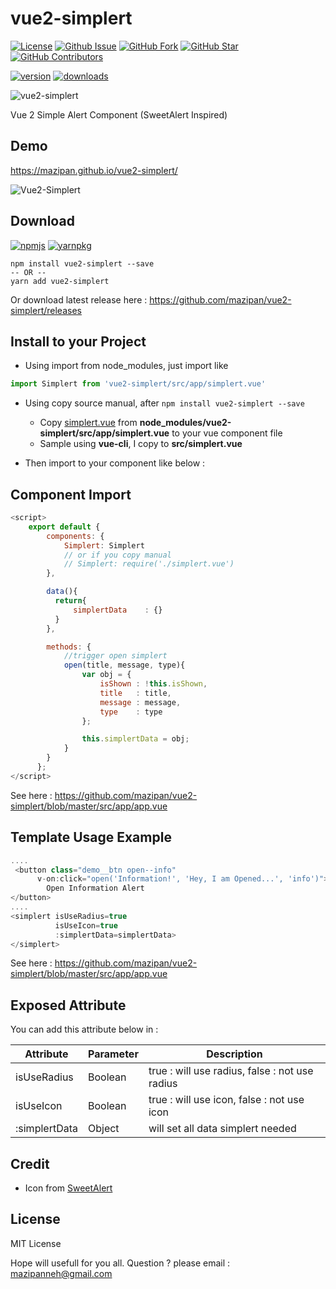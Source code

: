 # vue2-simplert

[![License](https://img.shields.io/github/license/mazipan/vue2-simplert.svg?maxAge=3600)](https://github.com/mazipan/vue2-simplert) 
[![Github Issue](https://img.shields.io/github/issues/mazipan/vue2-simplert.svg?maxAge=3600)](https://github.com/mazipan/vue2-simplert/issues) 
[![GitHub Fork](https://img.shields.io/github/forks/mazipan/vue2-simplert.svg?maxAge=3600)](https://github.com/mazipan/vue2-simplert/network) 
[![GitHub Star](https://img.shields.io/github/stars/mazipan/vue2-simplert.svg?maxAge=3600)](https://github.com/mazipan/vue2-simplert/stargazers) 
[![GitHub Contributors](https://img.shields.io/github/contributors/mazipan/vue2-simplert.svg?maxAge=3600)](https://github.com/mazipan/vue2-simplert/network/members) 

[![version](https://img.shields.io/npm/v/vue2-simplert.svg?maxAge=3600)](https://www.npmjs.com/package/vue2-simplert)
[![downloads](https://img.shields.io/npm/dt/vue2-simplert.svg?maxAge=3600)](https://www.npmjs.com/package/vue2-simplert) 

![vue2-simplert](https://mazipan.github.io/vue2-simplert/images/vue2-simplert-logo.png)

Vue 2 Simple Alert Component (SweetAlert Inspired)


## Demo
https://mazipan.github.io/vue2-simplert/

![Vue2-Simplert](https://raw.githubusercontent.com/mazipan/vue2-simplert/master/screenshoot.PNG)

## Download
[![npmjs](https://img.shields.io/badge/download-npmjs-red.svg?maxAge=3600)](https://www.npmjs.com/package/vue2-simplert) 
[![yarnpkg](https://img.shields.io/badge/download-yarn-blue.svg?maxAge=3600)](https://yarnpkg.com/en/package/vue2-simplert)
```
npm install vue2-simplert --save
-- OR --
yarn add vue2-simplert
```
Or download latest release here : https://github.com/mazipan/vue2-simplert/releases

## Install to your Project

+ Using import from node_modules, just import like
```javascript
import Simplert from 'vue2-simplert/src/app/simplert.vue'
```

+ Using copy source manual, after `npm install vue2-simplert --save`

    - Copy [simplert.vue](https://github.com/mazipan/vue2-simplert/blob/master/src/app/simplert.vue) from **node_modules/vue2-simplert/src/app/simplert.vue** to your vue component file
    - Sample using **vue-cli**, I copy to **src/simplert.vue**
    
+ Then import to your component like below :

## Component Import
```javascript
<script>
    export default {
        components: {
            Simplert: Simplert
            // or if you copy manual
            // Simplert: require('./simplert.vue')
        },

        data(){
          return{
              simplertData    : {}
          }
        },

        methods: {
            //trigger open simplert
            open(title, message, type){
                var obj = {
                    isShown : !this.isShown,
                    title   : title,
                    message : message,
                    type    : type
                };

                this.simplertData = obj;
            }
        }
      };
</script>
```
See here : https://github.com/mazipan/vue2-simplert/blob/master/src/app/app.vue

## Template Usage Example
```javascript
....
 <button class="demo__btn open--info"
      v-on:click="open('Information!', 'Hey, I am Opened...', 'info')">
        Open Information Alert
</button>
....
<simplert isUseRadius=true
          isUseIcon=true
          :simplertData=simplertData>
</simplert>
```
See here : https://github.com/mazipan/vue2-simplert/blob/master/src/app/app.vue

## Exposed Attribute
You can add this attribute below in <SimplertComponent> :

| Attribute         	        | Parameter             	| Description                                        	|
|---------------------------	|-----------------------	|---------------------------------------------------	|
| isUseRadius         	        | Boolean                   | true : will use radius, false : not use radius     	|
| isUseIcon         	        | Boolean                   | true : will use icon, false : not use icon         	|
| :simplertData         	    | Object                    | will set all data simplert needed                  	|

## Credit 
+ Icon from [SweetAlert](https://github.com/t4t5/sweetalert)

## License
MIT License


Hope will usefull for you all.
Question ? please email : mazipanneh@gmail.com
